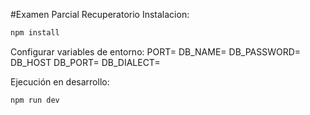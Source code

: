 #Examen Parcial Recuperatorio
Instalacion:
```bash
npm install
```
Configurar variables de entorno:
PORT=
DB_NAME=
DB_PASSWORD=
DB_HOST
DB_PORT=
DB_DIALECT=


Ejecución en desarrollo:
```bash
npm run dev
```